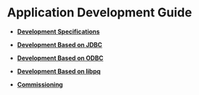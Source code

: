 # Application Development Guide<a name="EN-US_TOPIC_0244720256"></a>

-   **[Development Specifications](development-specifications.md)**  

-   **[Development Based on JDBC](development-based-on-jdbc.md)**  

-   **[Development Based on ODBC](development-based-on-odbc.md)**  

-   **[Development Based on libpq](development-based-on-libpq.md)**  

-   **[Commissioning](commissioning.md)**  



